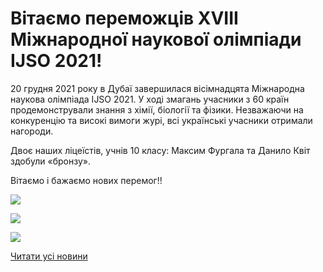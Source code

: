 # Вітаємо переможців XVIII Міжнародної наукової олімпіади IJSO 2021!

20 грудня 2021 року в Дубаї завершилася вісімнадцята Міжнародна наукова олімпіада IJSO 2021. У ході змагань учасники з 60 країн продемонстрували знання з хімії, біології та фізики. Незважаючи на конкуренцію та високі вимоги журі, всі українські учасники отримали нагороди.

Двоє наших ліцеїстів, учнів 10 класу: Максим Фургала та Данило Квіт здобули «бронзу».

Вітаємо і бажаємо нових перемог!!


![](/images/blog/вітаємо-переможців-xviii-міжнародної-наукової-олімпіади/kvit.jpg)



![](/images/blog/вітаємо-переможців-xviii-міжнародної-наукової-олімпіади/furgala.jpg)



![](/images/blog/вітаємо-переможців-xviii-міжнародної-наукової-олімпіади/nauk_olimp21.jpg)



[Читати усі новини](/news)

